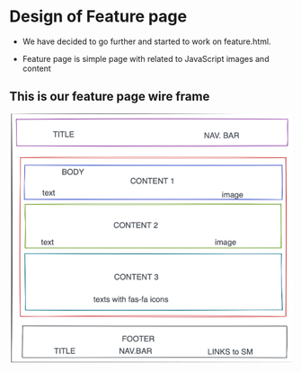 # Design of Feature page

- We have decided to go further and started to work on feature.html.

- Feature page is simple page with related to JavaScript images and content

## This is our feature page wire frame

![wire frame]('/../../assets/feature.png)
